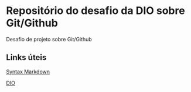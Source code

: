 # Repositório do desafio da DIO sobre Git/Github
Desafio de projeto sobre Git/Github


## Links úteis

[Syntax Markdown](https://www.markdownguide.org/basic-syntax/)

[DIO](https://dio.me/)
